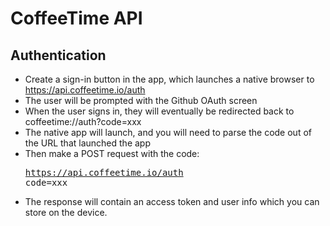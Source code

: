 CoffeeTime API
==============

## Authentication

* Create a sign-in button in the app, which launches a native browser to https://api.coffeetime.io/auth
* The user will be prompted with the Github OAuth screen
* When the user signs in, they will eventually be redirected back to coffeetime://auth?code=xxx
* The native app will launch, and you will need to parse the code out of the URL that launched the app
* Then make a POST request with the code: <pre>https://api.coffeetime.io/auth
code=xxx</pre>
* The response will contain an access token and user info which you can store on the device.

